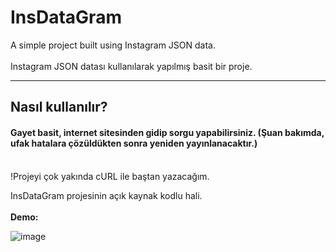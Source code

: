# InsDataGram
 A simple project built using Instagram JSON data.  <br><br> Instagram JSON datası kullanılarak yapılmış basit bir proje.
 <hr>
<h2>Nasıl kullanılır?</h2>
<h4>Gayet basit, internet sitesinden gidip sorgu yapabilirsiniz. (Şuan bakımda, ufak hatalara çözüldükten sonra yeniden yayınlanacaktır.)</h4>
<br>
!Projeyi çok yakında cURL ile baştan yazacağım.
<br>

InsDataGram projesinin açık kaynak kodlu hali.
<br><br/>
<b>Demo:</b>

![image](https://user-images.githubusercontent.com/64362298/104167426-560e0700-540d-11eb-9d91-d52b59ad7945.png)

